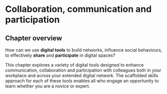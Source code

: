 # Collaboration, communication and participation

## Chapter overview

How can we use **digital tools** to build networks, influence social behaviours, to effectively **share** and **participate** in digital spaces?  

This chapter explores a variety of digital tools designed to enhance communication, collaboration and participation with colleagues both in your workplace and across your extended digital network. The scaffolded skills approach for each of these tools enables all who engage an opportunity to learn whether you are a novice or expert.
